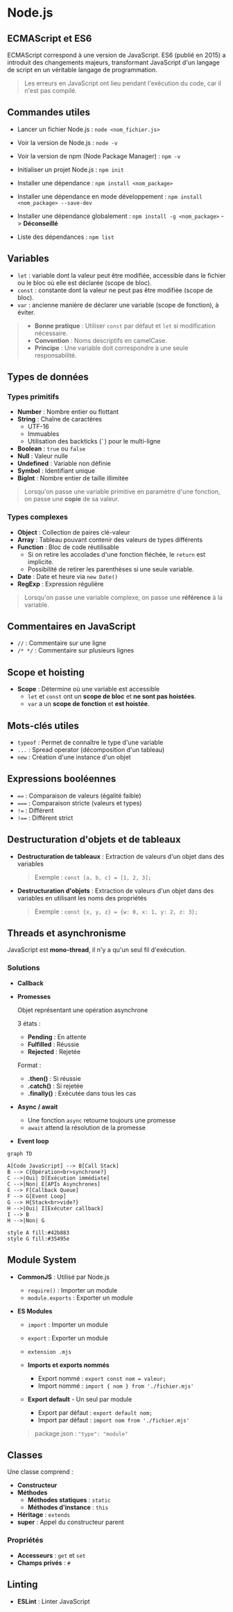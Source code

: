 # Node.js

## ECMAScript et ES6
ECMAScript correspond à une version de JavaScript. 
ES6 (publié en 2015) a introduit des changements majeurs, transformant JavaScript d'un langage de script en un véritable langage de programmation.


> Les erreurs en JavaScript ont lieu pendant l'exécution du code, car il n'est pas compilé.

## Commandes utiles
- Lancer un fichier Node.js : `node <nom_fichier.js>`

- Voir la version de Node.js : `node -v`
- Voir la version de npm (Node Package Manager) : `npm -v`
- Initialiser un projet Node.js : `npm init`
- Installer une dépendance : `npm install <nom_package>`
- Installer une dépendance en mode développement : `npm install <nom_package> --save-dev`
- Installer une dépendance globalement : `npm install -g <nom_package>` -> **Déconseillé**
- Liste des dépendances : `npm list`


## Variables
- `let` : variable dont la valeur peut être modifiée, accessible dans le fichier ou le bloc où elle est déclarée (scope de bloc).
- `const` : constante dont la valeur ne peut pas être modifiée (scope de bloc).
- `var` : ancienne manière de déclarer une variable (scope de fonction), à éviter.

> - **Bonne pratique** : Utiliser `const` par défaut et `let` si modification nécessaire.
> - **Convention** : Noms descriptifs en camelCase.
> - **Principe** : Une variable doit correspondre à une seule responsabilité.

## Types de données
### Types primitifs
- **Number** : Nombre entier ou flottant
- **String** : Chaîne de caractères
    - UTF-16
    - Immuables
    - Utilisation des backticks (`` ` ``) pour le multi-ligne
- **Boolean** : `true` ou `false`
- **Null** : Valeur nulle
- **Undefined** : Variable non définie
- **Symbol** : Identifiant unique
- **BigInt** : Nombre entier de taille illimitée

> Lorsqu'on passe une variable primitive en paramètre d'une fonction, on passe une **copie** de sa valeur.

### Types complexes
- **Object** : Collection de paires clé-valeur
- **Array** : Tableau pouvant contenir des valeurs de types différents
- **Function** : Bloc de code réutilisable
    - Si on retire les accolades d'une fonction fléchée, le `return` est implicite.
    - Possibilité de retirer les parenthèses si une seule variable.
- **Date** : Date et heure via `new Date()`
- **RegExp** : Expression régulière

> Lorsqu'on passe une variable complexe, on passe une **référence** à la variable.

## Commentaires en JavaScript
- `//` : Commentaire sur une ligne
- `/* */` : Commentaire sur plusieurs lignes

## Scope et hoisting
- **Scope** : Détermine où une variable est accessible
    - `let` et `const` ont un **scope de bloc** et **ne sont pas hoistées**.
    - `var` a un **scope de fonction** et **est hoistée**.

## Mots-clés utiles
- `typeof` : Permet de connaître le type d'une variable
- `...` : Spread operator (décomposition d'un tableau)
- `new` : Création d'une instance d'un objet

## Expressions booléennes
- `==` : Comparaison de valeurs (égalité faible)
- `===` : Comparaison stricte (valeurs et types)
- `!=` : Différent
- `!==` : Différent strict

## Destructuration d'objets et de tableaux
- **Destructuration de tableaux** : Extraction de valeurs d'un objet dans des variables
    >Exemple : `const [a, b, c] = [1, 2, 3];`

- **Destructuration d'objets** : Extraction de valeurs d'un objet dans des variables en utilisant les noms des propriétés
    >Exemple : `const {x, y, z} = {w: 0, x: 1, y: 2, z: 3};`

## Threads et asynchronisme
JavaScript est **mono-thread**, il n'y a qu'un seul fil d'exécution.

### Solutions
- **Callback**
- **Promesses**
    
    Objet représentant une opération asynchrone
    
    3 états :
    - **Pending** : En attente
    - **Fulfilled** : Réussie
    - **Rejected** : Rejetée

    Format :
    - **.then()** : Si réussie
    - **.catch()** : Si rejetée
    - **.finally()** : Exécutée dans tous les cas

- **Async / await**
    - Une fonction `async` retourne toujours une promesse
    - `await` attend la résolution de la promesse
    

- **Event loop**

```mermaid {scale: 0.7}
graph TD

A[Code JavaScript] --> B[Call Stack]  
B --> C{Opération<br>synchrone?}  
C -->|Oui| D[Exécution immédiate]  
C -->|Non| E[APIs Asynchrones]  
E --> F[Callback Queue]  
F --> G[Event Loop]  
G --> H{Stack<br>vide?}  
H -->|Oui| I[Exécuter callback]  
I --> B  
H -->|Non| G  

style A fill:#42b883  
style G fill:#35495e  
```

## Module System
- **CommonJS** : Utilisé par Node.js
    - `require()` : Importer un module
    - `module.exports` : Exporter un module
- **ES Modules**
    - `import` : Importer un module
    - `export` : Exporter un module
    - `extension .mjs`

    - **Imports et exports nommés**
        - Export nommé : `export const nom = valeur;`
        - Import nommé : `import { nom } from './fichier.mjs'`

    - **Export default** - Un seul par module
        - Export par défaut : `export default nom;`
        - Import par défaut : `import nom from './fichier.mjs'`

    >package.json : `"type": "module"`

## Classes
Une classe comprend :
- **Constructeur** 
- **Méthodes**
    - **Méthodes statiques** : `static`
    - **Méthodes d'instance** : `this`
- **Héritage** : `extends`
- **super** : Appel du constructeur parent

### Propriétés
- **Accesseurs** : `get` et `set`
- **Champs privés** : `#`

## Linting
- **ESLint** : Linter JavaScript
    